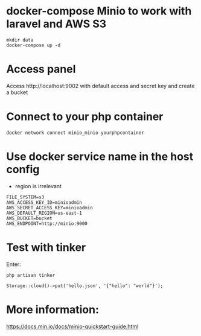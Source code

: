 
# docker-compose Minio to work with laravel and AWS S3
```
mkdir data
docker-compose up -d
```
# Access panel 

Access http://localhost:9002 with default access and secret key and create a bucket

# Connect to your php container
```
docker network connect minio_minio yourphpcontainer
```
# Use docker service name in the host config

* region is irrelevant
```
FILE_SYSTEM=s3
AWS_ACCESS_KEY_ID=minioadmin
AWS_SECRET_ACCESS_KEY=minioadmin
AWS_DEFAULT_REGION=us-east-1
AWS_BUCKET=bucket
AWS_ENDPOINT=http://minio:9000
```
# Test with tinker

Enter:
```
php artisan tinker

Storage::cloud()->put('hello.json', '{"hello": "world"}');
```
# More information:

https://docs.min.io/docs/minio-quickstart-guide.html